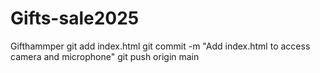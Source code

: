 # Gifts-sale2025
Gifthammper
git add index.html
git commit -m "Add index.html to access camera and microphone"
git push origin main
